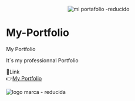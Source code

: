 
<div align="center">
  
![mi portafolio -reducido](https://github.com/DIGORACCOON4279/My-Portfolio/assets/88150970/c0d212d7-0aaa-4331-90d8-56ddbb93dfde)
  
</div>

# My-Portfolio
My Portfolio 

It´s my professionnal Portfolio

🚀Link </br>
👉[My Portfolio](https://my-portfolio-34cs.vercel.app/)


![logo marca - reducida](https://github.com/DIGORACCOON4279/My-Portfolio/assets/88150970/d13d66b2-96c3-40b8-b6f2-74064a6b3021)

